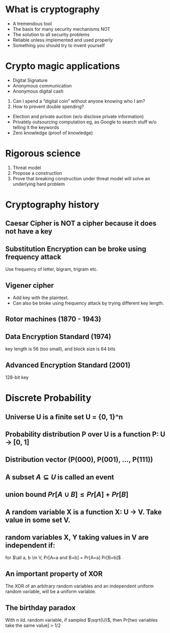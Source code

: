 # What is cryptography
- A tremendous tool
- The basis for many security mechanisms
NOT
- The solution to all security problems
- Reliable unless implemented and used properly
- Something you should try to invent yourself

# Crypto magic applications
- Digital Signature
- Anonymous communication
- Anonymous digital cash
1. Can I spend a “digital coin” without anyone knowing who I am?
2. How to prevent double spending?
- Election and private auction (w/o disclose private information)
- Privately outsourcing computation
  eg, as Google to search stuff w/o telling it the keywords
- Zero knowledge (proof of knowledge)

# Rigorous science
1. Threat model
2. Propose a construction
3. Prove that breaking construction under threat model will solve an underlying
hard problem

# Cryptography history
## Caesar Cipher is NOT a cipher because it does not have a key

## Substitution Encryption can be broke using frequency attack
Use frequency of letter, bigram, trigram etc.

## Vigener cipher
- Add key with the plaintext.
- Can also be broke using frequency attack by trying different key length.

## Rotor machines (1870 - 1943)

## Data Encryption Standard (1974)
key length is 56 (too small), and block size is 64 bits

## Advanced Encryption Standard (2001)
128-bit key

# Discrete Probability
## Universe U is a finite set U = {0, 1}^n
## Probability distribution P over U is a function P: U -> [0, 1]
## Distribution vector (P(000), P(001), ..., P(111))
## A subset $A \subseteq U$ is called an event
## union bound $Pr[A \cup B] \le Pr[A] + Pr[B]$
## A random variable X is a function X: U -> V. Take value in some set V.
## random variables X, Y taking values in V are independent if:
for $\all a, b \in V, Pr[A=a and B=b] = Pr[A=a] Pr[B=b]$

## An important property of XOR
The XOR of an arbitrary random variables and an independent uniform random
variable, will be a uniform variable.

## The birthday paradox
With n iid. random variable, if sampled $\sqrt{U}$, then 
  Pr[two variables take the same value] > 1/2

